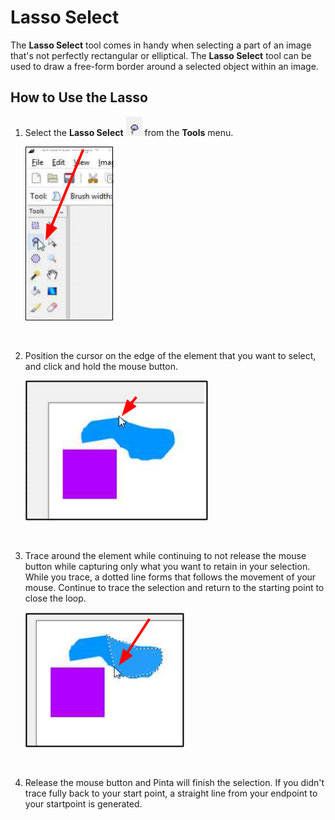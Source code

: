 # Lasso Select
The **Lasso Select** tool comes in handy when selecting a part of an image that's not perfectly rectangular or elliptical. The **Lasso Select** tool can be used to draw a free-form border around a selected object within an image. 

## How to Use the Lasso 

1. Select the **Lasso Select** ![lasso icon](img/lasso.png) from the **Tools** menu.   

     ![Lasso](img/lassoselect.png)  

    &nbsp; 
  
2. Position the cursor on the edge of the element that you want to select, and click and hold the mouse button. 

    ![Lasso Select Point](img/lassoselectpoint.png)  

    &nbsp;

3. Trace around the element while continuing to not release the mouse button while capturing only what you want to retain in your selection. While you trace, a dotted line forms that follows the movement of your mouse. Continue to trace the selection and return to the starting point to close the loop.

    ![Lasso Example](img/lassoexample.png)  

    &nbsp;

4. Release the mouse button and Pinta will finish the selection. If you didn't trace fully back to your start point, a straight line from your endpoint to your startpoint is generated. 
